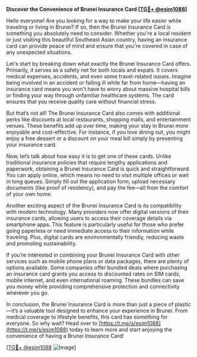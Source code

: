 **Discover the Convenience of Brunei Insurance Card [[TG💪+ @esim1088](https://t.me/s/esim1088)]**

Hello everyone! Are you looking for a way to make your life easier while traveling or living in Brunei? If so, then the Brunei Insurance Card is something you absolutely need to consider. Whether you're a local resident or just visiting this beautiful Southeast Asian country, having an insurance card can provide peace of mind and ensure that you're covered in case of any unexpected situations.

Let's start by breaking down what exactly the Brunei Insurance Card offers. Primarily, it serves as a safety net for both locals and expats. It covers medical expenses, accidents, and even some travel-related issues. Imagine being involved in an accident or falling ill while far from home—having an insurance card means you won't have to worry about massive hospital bills or finding your way through unfamiliar healthcare systems. The card ensures that you receive quality care without financial stress.

But that’s not all! The Brunei Insurance Card also comes with additional perks like discounts at local restaurants, shopping malls, and entertainment venues. These benefits add up over time, making your stay in Brunei more enjoyable and cost-effective. For instance, if you love dining out, you might enjoy a free dessert or a discount on your meal bill simply by presenting your insurance card.

Now, let’s talk about how easy it is to get one of these cards. Unlike traditional insurance policies that require lengthy applications and paperwork, obtaining a Brunei Insurance Card is quick and straightforward. You can apply online, which means no need to visit multiple offices or wait in long queues. Simply fill out the application form, upload necessary documents (like proof of residency), and pay the fee—all from the comfort of your own home.

Another exciting aspect of the Brunei Insurance Card is its compatibility with modern technology. Many providers now offer digital versions of their insurance cards, allowing users to access their coverage details via smartphone apps. This feature is particularly useful for those who prefer going paperless or need immediate access to their information while traveling. Plus, digital cards are environmentally friendly, reducing waste and promoting sustainability.

If you’re interested in combining your Brunei Insurance Card with other services such as mobile phone plans or data packages, there are plenty of options available. Some companies offer bundled deals where purchasing an insurance card grants you access to discounted rates on SIM cards, mobile internet, and even international roaming. These bundles can save you money while providing comprehensive protection and connectivity wherever you go.

In conclusion, the Brunei Insurance Card is more than just a piece of plastic—it’s a valuable tool designed to enhance your experience in Brunei. From medical coverage to lifestyle benefits, this card has something for everyone. So why wait? Head over to [https://t.me/s/esim1088](https://t.me/s/esim1088) today to learn more and start enjoying the convenience of having a Brunei Insurance Card!

[[TG💪+ @esim1088](https://t.me/s/esim1088) ![Image](https://i.postimg.cc/Y0z9fWf4/image.png)]